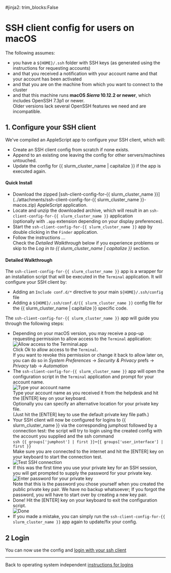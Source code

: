 #jinja2: trim_blocks:False
# SSH client config for users on macOS

The following assumes:

 * you have a ```${HOME}/.ssh``` folder with SSH keys (as generated using the instructions for requesting accounts)
 * and that you received a notification with your account name and that your account has been activated
 * and that you are on the machine from which you want to connect to the cluster
 * and that this machine runs **macOS _Sierra_ 10.12.2 or newer**, which includes OpenSSH 7.3p1 or newer.  
   Older versions lack several OpenSSH features we need and are incompatible.

## 1. Configure your SSH client

We've compiled an AppleScript app to configure your SSH client, which will:

 * Create an SSH client config from scratch if none exists.
 * Append to an existing one leaving the config for other servers/machines untouched.
 * Update the config for {{ slurm_cluster_name | capitalize }} if the app is executed again.

#### Quick Install

 * Download the zipped [ssh-client-config-for-{{ slurm_cluster_name }}](../attachments/ssh-client-config-for-{{ slurm_cluster_name }}-macos.zip) AppleScript application.
 * Locate and unzip the downloaded archive, which will result in an ```ssh-client-config-for-{{ slurm_cluster_name }}``` application  
   (optionally with ```.app``` extension depending on your display preferences).
 * Start the ```ssh-client-config-for-{{ slurm_cluster_name }}``` app by double clicking in the ```Finder``` application.
 * Follow the instructions ...  
   Check the _Detailed Walkthrough_ below if you experience problems or skip to the *Log in to {{ slurm_cluster_name | capitalize }}* section.

#### Detailed Walkthrough

The ```ssh-client-config-for-{{ slurm_cluster_name }}``` app is a wrapper for an installation script that will be executed in the ```Terminal``` application.
It will configure your SSH client by:

 * Adding an ```Include conf.d/*``` directive to your main ```${HOME}/.ssh/config``` file
 * Adding a ```${HOME}/.ssh/conf.d/{{ slurm_cluster_name }}``` config file for the {{ slurm_cluster_name | capitalize }} specific code.

The ```ssh-client-config-for-{{ slurm_cluster_name }}``` app will guide you through the following steps:

 * Depending on your macOS version, you may receive a pop-up requesting permission to allow access to the ```Terminal``` application:  
   ![Allow access to the Terminal.app](img/ssh-client-config-macos-1.png)  
   Click _Ok_ to allow access to the ```Terminal```.  
   If you want to revoke this permission or change it back to allow later on, you can do so in 
    _System Preferences_ -> _Security & Privacy_ prefs -> _Privacy_ tab -> _Automation_
 * The ```ssh-client-config-for-{{ slurm_cluster_name }}``` app will open the configuration script in the ```Terminal``` application and prompt for your account name.  
   ![Type your account name](img/ssh-client-config-macos-2.png)  
   Type your account name as you received it from the helpdesk and hit the \[ENTER\] key on your keyboard.  
   Optionally you can specify an alternative location for your private key file.  
   (Just hit the \[ENTER\] key to use the default private key file path.)
 * Your SSH client will now be configured for logins to {{ slurm_cluster_name }} via the corresponding jumphost
   followed by a connection test: the script will try to login using the created config with the account you supplied and the ssh command  
   ```ssh {{ groups['jumphost'] | first }}+{{ groups['user_interface'] | first }}```  
   Make sure you are connected to the internet and hit the \[ENTER\] key on your keyboard to start the connection test.  
   ![Test SSH connection](img/ssh-client-config-macos-3.png)
 * If this was the first time you use your private key for an SSH session, you will get prompted to supply the password for your private key.  
   ![Enter password for your private key](img/ssh-client-config-macos-4.png)  
   Note that this is the password you chose yourself when you created the public private key pair.
   We have no backup whatsoever; If you forgot the password, you will have to start over by creating a new key pair.
 * Done! Hit the \[ENTER\] key on your keyboard to exit the configuration script.  
   ![Done](img/ssh-client-config-macos-5.png)
 * If you made a mistake, you can simply run the ```ssh-client-config-for-{{ slurm_cluster_name }}``` app again to update/fix your config.

## 2 Login

You can now use the config and [login with your ssh client](../logins-macos-linux/)

-----

Back to operating system independent [instructions for logins](../logins/)
